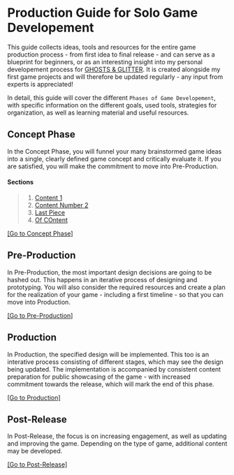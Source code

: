 # Production Guide for Solo Game Developement

This guide collects ideas, tools and resources for the entire game production process - from first idea to final release - and can serve as a blueprint for beginners, or as an interesting insight into my personal developement process for [GHOSTS & GLITTER](https://www.youtube.com/@ghostsnglitter). It is created alongside my first game projects and will therefore be updated regularly - any input from experts is appreciated!

In detail, this guide will cover the different `Phases of Game Developement`, with specific information on the different goals, used tools, strategies for organization, as well as learning material and useful resources.

<a name="concept-phase"></a>
## Concept Phase

In the Concept Phase, you will funnel your many brainstormed game ideas into a single, clearly defined game concept and critically evaluate it. If you are satisfied, you will make the commitment to move into Pre-Production.

#### Sections
> 1. [Content 1](1_ConceptPhase.md/#content-1)
> 2. [Content Number 2]()
> 3. [Last Piece]()
> 4. [Of COntent]()

[[Go to Concept Phase]](1_ConceptPhase.md)

<a name="pre-production"></a>
## Pre-Production

In Pre-Production, the most important design decisions are going to be hashed out. This happens in an iterative process of designing and prototyping. You will also consider the required resources and create a plan for the realization of your game - including a first timeline - so that you can move into Production.

[[Go to Pre-Production]](2_PreProduction.md)

<a name="production"></a>
## Production

In Production, the specified design will be implemented. This too is an interative process consisting of different stages, which may see the design being updated. The implementation is accompanied by consistent content preparation for public showcasing of the game - with increased commitment towards the release, which will mark the end of this phase.

[[Go to Production]](3_Production.md)

<a name="post-release"></a>
## Post-Release

In Post-Release, the focus is on increasing engagement, as well as updating and improving the game. Depending on the type of game, additional content may be developed.

[[Go to Post-Release]](4_PostRelease.md)